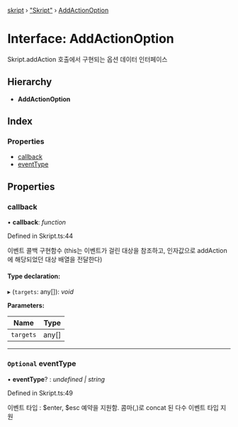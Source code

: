 [skript](../globals.md) › ["Skript"](../modules/_skript_.md) › [AddActionOption](_skript_.addactionoption.md)

# Interface: AddActionOption

Skript.addAction 호출에서 구현되는 옵션 데이터 인터페이스

## Hierarchy

* **AddActionOption**

## Index

### Properties

* [callback](_skript_.addactionoption.md#callback)
* [eventType](_skript_.addactionoption.md#optional-eventtype)

## Properties

###  callback

• **callback**: *function*

Defined in Skript.ts:44

이벤트 콜백 구현함수 (this는 이벤트가 걸린 대상을 참조하고, 인자값으로 addAction 에 해당되었던 대상 배열을 전달한다)

#### Type declaration:

▸ (`targets`: any[]): *void*

**Parameters:**

Name | Type |
------ | ------ |
`targets` | any[] |

___

### `Optional` eventType

• **eventType**? : *undefined | string*

Defined in Skript.ts:49

이벤트 타입 : $enter, $esc 예약을 지원함. 콤마(,)로 concat 된 다수 이벤트 타입 지원
